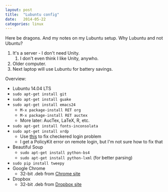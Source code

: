 ```yaml
---
layout: post
title:  "Lubuntu config"
date:   2014-05-22
categories: linux
---
```


Here be dragons. And my notes on my Lubuntu setup. Why Lubuntu and not Ubuntu?

1. It's a server - I don't need Unity.
   1. I don't even think I like Unity, anywho.
2. Older computer.
3. Next laptop will use Lubuntu for battery savings.

Overview:

- Lubuntu 14.04 LTS
- `sudo apt-get install git`
- `sudo apt-get install guake`
- `sudo apt-get install emacs24`
  - `M-x package-install RET org`
  - `M-x package-install RET auctex`
  - More later: AucTex, LaTeX, R, etc.
- `sudo apt-get install fonts-inconsolata`
- `sudo apt-get install xrdp`
  - Use [this](http://ubuntuforums.org/showthread.php?t=2170790) to fix checkered login problem
  - I get a PolicyKit error on remote login, but I'm not sure how to fix that
- Beautiful Soup
  - `sudo apt-get install python-bs4`
  - `sudo apt-get install python-lxml` (for better parsing)
- `sudo pip install tweepy`
- Google Chrome
  - 32-bit .deb from [Chrome site](https://www.google.com/intl/en_us/chrome/browser/)
- Dropbox
  - 32-bit .deb from [Dropbox site](https://www.dropbox.com/install?os=lnx)
